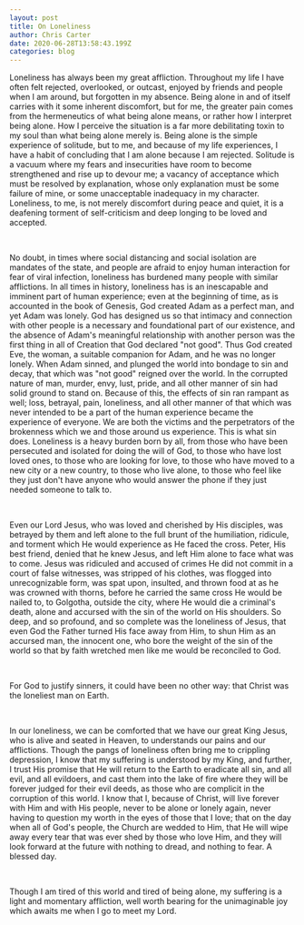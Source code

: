 ```yaml
---
layout: post
title: On Loneliness
author: Chris Carter
date: 2020-06-28T13:58:43.199Z
categories: blog
---
```

Loneliness has always been my great affliction. Throughout my life I have often felt rejected, overlooked, or outcast, enjoyed by friends and people when I am around, but forgotten in my absence. Being alone in and of itself carries with it some inherent discomfort, but for me, the greater pain comes from the hermeneutics of what being alone means, or rather how I interpret being alone. How I perceive the situation is a far more debilitating toxin to my soul than what being alone merely is. Being alone is the simple experience of solitude, but to me, and because of my life experiences, I have a habit of concluding that I am alone because I am rejected. Solitude is a vacuum where my fears and insecurities have room to become strengthened and rise up to devour me; a vacancy of acceptance which must be resolved by explanation, whose only explanation must be some failure of mine, or some unacceptable inadequacy in my character. Loneliness, to me, is not merely discomfort during peace and quiet, it is a deafening torment of self-criticism and deep longing to be loved and accepted.

<br>

No doubt, in times where social distancing and social isolation are mandates of the state, and people are afraid to enjoy human interaction for fear of viral infection, loneliness has burdened many people with similar afflictions. In all times in history, loneliness has is an inescapable and imminent part of human experience; even at the beginning of time, as is accounted in the book of Genesis, God created Adam as a perfect man, and yet Adam was lonely. God has designed us so that intimacy and connection with other people is a necessary and foundational part of our existence, and the absence of Adam's meaningful relationship with another person was the first thing in all of Creation that God declared "not good". Thus God created Eve, the woman, a suitable companion for Adam, and he was no longer lonely. When Adam sinned, and plunged the world into bondage to sin and decay, that which was "not good" reigned over the world. In the corrupted nature of man, murder, envy, lust, pride, and all other manner of sin had solid ground to stand on. Because of this, the effects of sin ran rampant as well; loss, betrayal, pain, loneliness, and all other manner of that which was never intended to be a part of the human experience became the experience of everyone. We are both the victims and the perpetrators of the brokenness which we and those around us experience. This is what sin does. Loneliness is a heavy burden born by all, from those who have been persecuted and isolated for doing the will of God, to those who have lost loved ones, to those who are looking for love, to those who have moved to a new city or a new country, to those who live alone, to those who feel like they just don't have anyone who would answer the phone if they just needed someone to talk to.

<br>

Even our Lord Jesus, who was loved and cherished by His disciples, was betrayed by them and left alone to the full brunt of the humiliation, ridicule, and torment which He would experience as He faced the cross. Peter, His best friend, denied that he knew Jesus, and left Him alone to face what was to come. Jesus was ridiculed and accused of crimes He did not commit in a court of false witnesses, was stripped of his clothes, was flogged into unrecognizable form, was spat upon, insulted, and thrown food at as he was crowned with thorns, before he carried the same cross He would be nailed to, to Golgotha, outside the city, where He would die a criminal's death, alone and accursed with the sin of the world on His shoulders. So deep, and so profound, and so complete was the loneliness of Jesus, that even God the Father turned His face away from Him, to shun Him as an accursed man, the innocent one, who bore the weight of the sin of the world so that by faith wretched men like me would be reconciled to God.

<br>

For God to justify sinners, it could have been no other way: that Christ was the loneliest man on Earth.

<br>

In our loneliness, we can be comforted that we have our great King Jesus, who is alive and seated in Heaven, to understands our pains and our afflictions. Though the pangs of loneliness often bring me to crippling depression, I know that my suffering is understood by my King, and further, I trust His promise that He will return to the Earth to eradicate all sin, and all evil, and all evildoers, and cast them into the lake of fire where they will be forever judged for their evil deeds, as those who are complicit in the corruption of this world. I know that I, because of Christ, will live forever with Him and with His people, never to be alone or lonely again, never having to question my worth in the eyes of those that I love; that on the day when all of God's people, the Church are wedded to Him, that He will wipe away every tear that was ever shed by those who love Him, and they will look forward at the future with nothing to dread, and nothing to fear. A blessed day.

<br>

Though I am tired of this world and tired of being alone, my suffering is a light and momentary affliction, well worth bearing for the unimaginable joy which awaits me when I go to meet my Lord.
